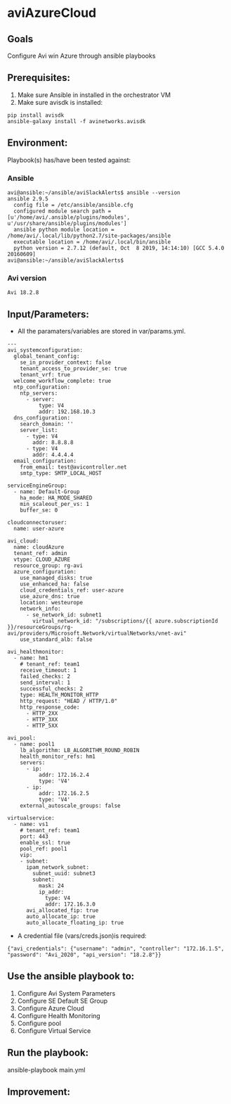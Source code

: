 # aviAzureCloud

## Goals
Configure Avi win Azure through ansible playbooks

## Prerequisites:
1. Make sure Ansible in installed in the orchestrator VM
2. Make sure avisdk is installed:
```
pip install avisdk
ansible-galaxy install -f avinetworks.avisdk
```

## Environment:
Playbook(s) has/have been tested against:

### Ansible

```
avi@ansible:~/ansible/aviSlackAlerts$ ansible --version
ansible 2.9.5
  config file = /etc/ansible/ansible.cfg
  configured module search path = [u'/home/avi/.ansible/plugins/modules', u'/usr/share/ansible/plugins/modules']
  ansible python module location = /home/avi/.local/lib/python2.7/site-packages/ansible
  executable location = /home/avi/.local/bin/ansible
  python version = 2.7.12 (default, Oct  8 2019, 14:14:10) [GCC 5.4.0 20160609]
avi@ansible:~/ansible/aviSlackAlerts$
```

### Avi version

```
Avi 18.2.8
```

## Input/Parameters:

- All the paramaters/variables are stored in var/params.yml.
```
---
avi_systemconfiguration:
  global_tenant_config:
    se_in_provider_context: false
    tenant_access_to_provider_se: true
    tenant_vrf: true
  welcome_workflow_complete: true
  ntp_configuration:
    ntp_servers:
      - server:
          type: V4
          addr: 192.168.10.3
  dns_configuration:
    search_domain: ''
    server_list:
      - type: V4
        addr: 8.8.8.8
      - type: V4
        addr: 4.4.4.4
  email_configuration:
    from_email: test@avicontroller.net
    smtp_type: SMTP_LOCAL_HOST

serviceEngineGroup:
  - name: Default-Group
    ha_mode: HA_MODE_SHARED
    min_scaleout_per_vs: 1
    buffer_se: 0

cloudconnectoruser:
  name: user-azure

avi_cloud:
  name: cloudAzure
  tenant_ref: admin
  vtype: CLOUD_AZURE
  resource_group: rg-avi
  azure_configuration:
    use_managed_disks: true
    use_enhanced_ha: false
    cloud_credentials_ref: user-azure
    use_azure_dns: true
    location: westeurope
    network_info:
      - se_network_id: subnet1
        virtual_network_id: "/subscriptions/{{ azure.subscriptionId }}/resourceGroups/rg-avi/providers/Microsoft.Network/virtualNetworks/vnet-avi"
    use_standard_alb: false

avi_healthmonitor:
  - name: hm1
    # tenant_ref: team1
    receive_timeout: 1
    failed_checks: 2
    send_interval: 1
    successful_checks: 2
    type: HEALTH_MONITOR_HTTP
    http_request: "HEAD / HTTP/1.0"
    http_response_code:
      - HTTP_2XX
      - HTTP_3XX
      - HTTP_5XX

avi_pool:
  - name: pool1
    lb_algorithm: LB_ALGORITHM_ROUND_ROBIN
    health_monitor_refs: hm1
    servers:
      - ip:
          addr: 172.16.2.4
          type: 'V4'
      - ip:
          addr: 172.16.2.5
          type: 'V4'
    external_autoscale_groups: false

virtualservice:
  - name: vs1
    # tenant_ref: team1
    port: 443
    enable_ssl: true
    pool_ref: pool1
    vip:
    - subnet:
      ipam_network_subnet:
        subnet_uuid: subnet3
        subnet:
          mask: 24
          ip_addr:
            type: V4
            addr: 172.16.3.0
      avi_allocated_fip: true
      auto_allocate_ip: true
      auto_allocate_floating_ip: true
```

- A credential file (vars/creds.json)is required:
```
{"avi_credentials": {"username": "admin", "controller": "172.16.1.5", "password": "Avi_2020", "api_version": "18.2.8"}}
```

## Use the ansible playbook to:
1. Configure Avi System Parameters
2. Configure SE Default SE Group
3. Configure Azure Cloud
4. Configure Health Monitoring
5. Configure pool
6. Configure Virtual Service

## Run the playbook:
ansible-playbook main.yml

## Improvement:
